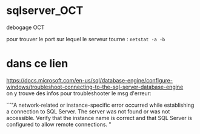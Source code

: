 # sqlserver_OCT
debogage OCT

pour trouver le port sur lequel le serveur tourne : `netstat -a -b`

# dans ce lien
https://docs.microsoft.com/en-us/sql/database-engine/configure-windows/troubleshoot-connecting-to-the-sql-server-database-engine  
on y trouve des infos pour troubleshooter le msg d'erreur:  

``̀
"A network-related or instance-specific error occurred while establishing a connection to SQL Server. The server was not found or was not accessible. Verify that the instance name is correct and that SQL Server is configured to allow remote connections. " 
```
